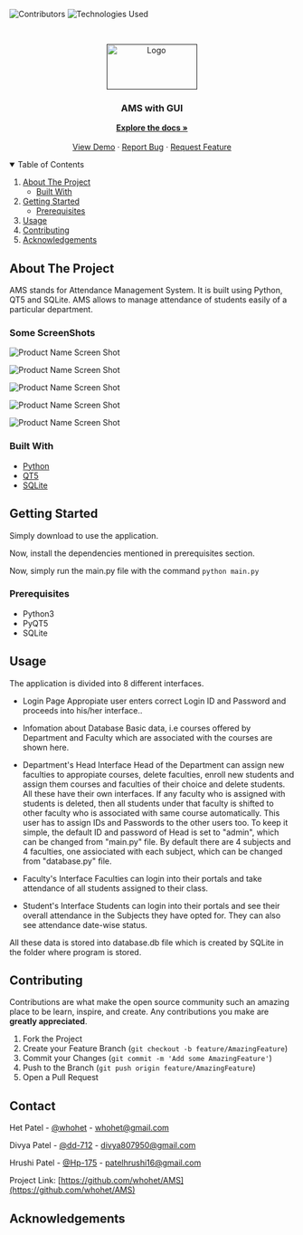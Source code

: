 
<!--
*** Thanks for checking out the Best-README-Template. If you have a suggestion
*** that would make this better, please fork the repo and create a pull request
*** or simply open an issue with the tag "enhancement".
*** Thanks again! Now go create something AMAZING! :D
-->



<!-- PROJECT SHIELDS -->
<!--
*** I'm using markdown "reference style" links for readability.
*** Reference links are enclosed in brackets [ ] instead of parentheses ( ).
*** See the bottom of this document for the declaration of the reference variables
*** for contributors-url, forks-url, etc. This is an optional, concise syntax you may use.
*** https://www.markdownguide.org/basic-syntax/#reference-style-links
-->
![Contributors][contributors-shield]
![Technologies Used][t-s]


<!-- PROJECT LOGO -->
<br />
<p align="center">
  <a href="">
    <img src="images/logo.png" alt="Logo" width="160" height="80">
  </a>

  <h3 align="center">AMS with GUI</h3>

  <p align="center">
    <a href="https://github.com/whohet/AMS/"><strong>Explore the docs »</strong></a>
    <br />
    <br />
    <a href="https://github.com/whohet/AMS/">View Demo</a>
    ·
    <a href="https://github.com/whohet/AMS/issues">Report Bug</a>
    ·
    <a href="https://github.com/whohet/AMS/issues">Request Feature</a>
  </p>
</p>



<!-- TABLE OF CONTENTS -->
<details open="open">
  <summary>Table of Contents</summary>
  <ol>
    <li>
      <a href="#about-the-project">About The Project</a>
      <ul>
        <li><a href="#built-with">Built With</a></li>
      </ul>
    </li>
    <li>
      <a href="#getting-started">Getting Started</a>
      <ul>
        <li><a href="#prerequisites">Prerequisites</a></li>
      </ul>
    </li>
    <li><a href="#usage">Usage</a></li>
    <li><a href="#contributing">Contributing</a></li>
    <li><a href="#acknowledgements">Acknowledgements</a></li>
  </ol>
</details>



<!-- ABOUT THE PROJECT -->
## About The Project


AMS stands for Attendance Management System. It is built using Python, QT5 and SQLite.
AMS allows to manage attendance of students easily of a particular department.

### Some ScreenShots
![Product Name Screen Shot][product-screenshot1]

![Product Name Screen Shot][product-screenshot2]

![Product Name Screen Shot][product-screenshot3]

![Product Name Screen Shot][product-screenshot4]

![Product Name Screen Shot][product-screenshot5]

### Built With


* [Python](https://www.python.org/)
* [QT5](https://www.qt.io/)
* [SQLite](https://www.sqlite.org/)



<!-- GETTING STARTED -->
## Getting Started

Simply download to use the application.

Now, install the dependencies mentioned in prerequisites section.

Now, simply run the main.py file with the command `python main.py`

### Prerequisites

* Python3
* PyQT5
* SQLite

<!-- USAGE EXAMPLES -->
## Usage
The application is divided into 8 different interfaces.
* Login Page
Appropiate user enters correct Login ID and Password and proceeds into his/her interface..

* Infomation about Database
Basic data, i.e courses offered by Department and Faculty which are associated with the courses are shown here.

* Department's Head Interface
Head of the Department can assign new faculties to appropiate courses, delete faculties, enroll new students and assign them courses and faculties of their choice  and delete students. All these have their own interfaces.
If any faculty who is assigned with students is deleted, then all students under that faculty is shifted to other faculty who is associated with same course automatically.
This user has to assign IDs and Passwords to the other users too.
To keep it simple, the default ID and password of Head is set to "admin", which can be changed from "main.py" file.
By default there are 4 subjects and 4 faculties, one assiociated with each subject, which can be changed from "database.py" file.

* Faculty's Interface
Faculties can login into their portals and take attendance of all students assigned to their class.

* Student's Interface
Students can login into their portals and see their overall attendance in the Subjects they have opted for. They can also see attendance date-wise status.

All these data is stored into database.db file which is created by SQLite in the folder where program is stored.
<!-- CONTRIBUTING -->
## Contributing

Contributions are what make the open source community such an amazing place to be learn, inspire, and create. Any contributions you make are **greatly appreciated**.

1. Fork the Project
2. Create your Feature Branch (`git checkout -b feature/AmazingFeature`)
3. Commit your Changes (`git commit -m 'Add some AmazingFeature'`)
4. Push to the Branch (`git push origin feature/AmazingFeature`)
5. Open a Pull Request


<!-- CONTACT -->
## Contact


Het Patel - [@whohet](https://github.com/whohet) - whohet@gmail.com

Divya Patel - [@dd-712](https://github.com/dd-712) - divya807950@gmail.com

Hrushi Patel - [@Hp-175](https://github.com/Hp-175) - patelhrushi16@gmail.com

Project Link: [https://github.com/whohet/AMS](https://github.com/whohet/AMS)



<!-- ACKNOWLEDGEMENTS -->
## Acknowledgements


[contributors-shield]: https://img.shields.io/github/contributors/whohet/AMS
[contributors-url]: https://github.com/othneildrew/Best-README-Template/graphs/contributors
[t-s]: https://img.shields.io/badge/Python3%2C%20QT5-SQLite-blue
[product-screenshot1]: images/ss1.png
[product-screenshot2]: images/ss2.png
[product-screenshot3]: images/ss3.png
[product-screenshot4]: images/ss4.png
[product-screenshot5]: images/ss5.png

